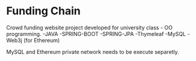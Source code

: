 # Funding Chain
Crowd funding website project developed for university class - OO programming.
-JAVA
-SPRING-BOOT
-SPRING-JPA
-Thymeleaf
-MySQL
-Web3j (for Ethereum)

MySQL and Ethereum private network needs to be execute separetly.
